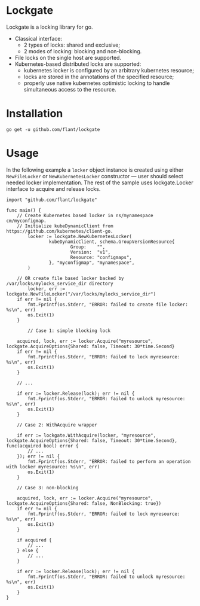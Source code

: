 # Lockgate

Lockgate is a locking library for go.

 - Classical interface:
   - 2 types of locks: shared and exclusive;
   - 2 modes of locking: blocking and non-blocking.
 - File locks on the single host are supported.
 - Kubernetes-based distributed locks are supported:
   - kubernetes locker is configured by an arbitrary kubernetes resource;
   - locks are stored in the annotations of the specified resource;
   - properly use native kubernetes optimistic locking to handle simultaneous access to the resource.

# Installation

```
go get -u github.com/flant/lockgate
```

# Usage

In the following example a `locker` object instance is created using either `NewFileLocker` or `NewKubernetesLocker` constructor — user should select needed locker implementation. The rest of the sample uses lockgate.Locker interface to acquire and release locks.

```
import "github.com/flant/lockgate"

func main() {
	// Create Kubernetes based locker in ns/mynamespace cm/myconfigmap.
	// Initialize kubeDynamicClient from https://github.com/kubernetes/client-go.
        locker := lockgate.NewKubernetesLocker(                                                          
                kubeDynamicClient, schema.GroupVersionResource{                                         
                        Group:    "",                                                                    
                        Version:  "v1",                                                                  
                        Resource: "configmaps",                                                          
                }, "myconfigmap", "mynamespace",                                                              
        )
	
	// OR create file based locker backed by /var/locks/mylocks_service_dir directory
    	locker, err := lockgate.NewFileLocker("/var/locks/mylocks_service_dir")
	if err != nil {
		fmt.Fprintf(os.Stderr, "ERROR: failed to create file locker: %s\n", err)
		os.Exit(1)
	}

        // Case 1: simple blocking lock

	acquired, lock, err := locker.Acquire("myresource", lockgate.AcquireOptions{Shared: false, Timeout: 30*time.Second}
	if err != nil {
		fmt.Fprintf(os.Stderr, "ERROR: failed to lock myresource: %s\n", err)
		os.Exit(1)
	}

	// ...

	if err := locker.Release(lock); err != nil {
		fmt.Fprintf(os.Stderr, "ERROR: failed to unlock myresource: %s\n", err)
		os.Exit(1)
	}

	// Case 2: WithAcquire wrapper

	if err := lockgate.WithAcquire(locker, "myresource", lockgate.AcquireOptions{Shared: false, Timeout: 30*time.Second}, func(acquired bool) error {
		// ...
	}); err != nil {
		fmt.Fprintf(os.Stderr, "ERROR: failed to perform an operation with locker myresource: %s\n", err)
		os.Exit(1)
	}
	
	// Case 3: non-blocking

	acquired, lock, err := locker.Acquire("myresource", lockgate.AcquireOptions{Shared: false, NonBlocking: true})
	if err != nil {
		fmt.Fprintf(os.Stderr, "ERROR: failed to lock myresource: %s\n", err)
		os.Exit(1)
	}

	if acquired {
		// ...
	} else {
		// ...
	}

	if err := locker.Release(lock); err != nil {
		fmt.Fprintf(os.Stderr, "ERROR: failed to unlock myresource: %s\n", err)
		os.Exit(1)
	}
}
```
